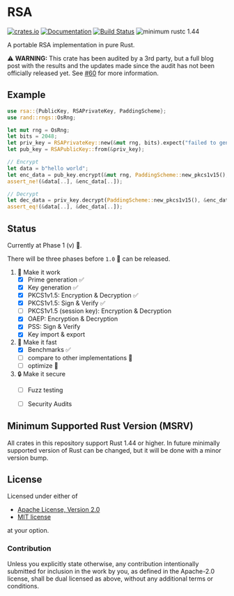 # RSA

[![crates.io](https://img.shields.io/crates/v/rsa.svg)](https://crates.io/crates/rsa) [![Documentation](https://docs.rs/rsa/badge.svg)](https://docs.rs/rsa) [![Build Status](https://github.com/rustcrypto/RSA/workflows/CI/badge.svg)](https://github.com/RustCrypto/RSA/actions) ![minimum rustc 1.44](https://img.shields.io/badge/rustc-1.44+-blue.svg)

A portable RSA implementation in pure Rust.

:warning: **WARNING:** This crate has been audited by a 3rd party, but a full blog post with the results and the updates made since the audit has not been officially released yet. See [#60](https://github.com/RustCrypto/RSA/issues/60) for more information.

## Example

```rust
use rsa::{PublicKey, RSAPrivateKey, PaddingScheme};
use rand::rngs::OsRng;

let mut rng = OsRng;
let bits = 2048;
let priv_key = RSAPrivateKey::new(&mut rng, bits).expect("failed to generate a key");
let pub_key = RSAPublicKey::from(&priv_key);

// Encrypt
let data = b"hello world";
let enc_data = pub_key.encrypt(&mut rng, PaddingScheme::new_pkcs1v15(), &data[..]).expect("failed to encrypt");
assert_ne!(&data[..], &enc_data[..]);

// Decrypt
let dec_data = priv_key.decrypt(PaddingScheme::new_pkcs1v15(), &enc_data).expect("failed to decrypt");
assert_eq!(&data[..], &dec_data[..]);
```

## Status

Currently at Phase 1 (v) :construction:.

There will be three phases before `1.0` :ship: can be released.

1. :construction:  Make it work
    - [x] Prime generation :white_check_mark:
    - [x] Key generation :white_check_mark:
    - [x] PKCS1v1.5: Encryption & Decryption :white_check_mark:
    - [x] PKCS1v1.5: Sign & Verify :white_check_mark:
    - [ ] PKCS1v1.5 (session key): Encryption & Decryption
    - [x] OAEP: Encryption & Decryption
    - [x] PSS: Sign & Verify
    - [x] Key import & export
2. :rocket: Make it fast
    - [x] Benchmarks :white_check_mark:
    - [ ] compare to other implementations :construction:
    - [ ] optimize :construction:
3. :lock: Make it secure
    - [ ] Fuzz testing
    - [ ] Security Audits


## Minimum Supported Rust Version (MSRV)

All crates in this repository support Rust 1.44 or higher. In future
minimally supported version of Rust can be changed, but it will be done with
a minor version bump.

## License

Licensed under either of

 * [Apache License, Version 2.0](http://www.apache.org/licenses/LICENSE-2.0)
 * [MIT license](http://opensource.org/licenses/MIT)

at your option.

### Contribution

Unless you explicitly state otherwise, any contribution intentionally submitted
for inclusion in the work by you, as defined in the Apache-2.0 license, shall be
dual licensed as above, without any additional terms or conditions.
